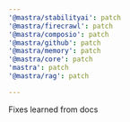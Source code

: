```yaml
---
'@mastra/stabilityai': patch
'@mastra/firecrawl': patch
'@mastra/composio': patch
'@mastra/github': patch
'@mastra/memory': patch
'@mastra/core': patch
'mastra': patch
'@mastra/rag': patch

---
```


Fixes learned from docs
